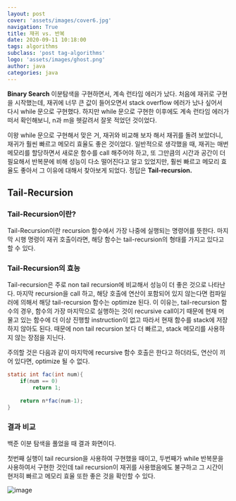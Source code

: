 ```yaml
---
layout: post
cover: 'assets/images/cover6.jpg'
navigation: True
title: 재귀 vs. 반복
date: 2020-09-11 10:18:00
tags: algorithms
subclass: 'post tag-algorithms'
logo: 'assets/images/ghost.png'
author: java
categories: java
---
```


**Binary Search** 이분탐색을 구현하면서, 계속 런타임 에러가 났다. 처음에 재귀로 구현을 시작했는데, 재귀에 너무 큰 값이 들어오면서 stack overflow 에러가 났나 싶어서 다시 while 문으로 구현했다. 하지만 while 문으로 구현한 이후에도 계속 런타임 에러가 떠서 확인해보니, n과 m을 헷갈려서 잘못 적었던 것이었다. 

이왕 while 문으로 구현해서 맞은 거, 재귀와 비교해 보자 해서 재귀를 돌려 보았더니, 재귀가 훨씬 빠르고 메모리 효율도 좋은 것이었다. 일반적으로 생각했을 때, 재귀는 매번 메모리를 할당하면서 새로운 함수를 call 해주어야 하고, 또 그만큼의 시간과 공간이 더 필요해서 반복문에 비해 성능이 다소 떨어진다고 알고 있었지만, 훨씬 빠르고 메모리 효율도 좋아서 그 이유에 대해서 찾아보게 되었다. 정답은 **Tail-recursion.** 

## Tail-Recursion

### Tail-Recursion이란?

Tail-Recursion이란 recursion 함수에서 가장 나중에 실행되는 명령어를 뜻한다. 마지막 시행 명령이 재귀 호출이라면, 해당 함수는 tail-recursion의 형태를 가지고 있다고 할 수 있다. 

### Tail-Recursion의 효능

Tail-recursion은 주로 non tail recursion에 비교해서 성능이 더 좋은 것으로 나타난다. 마지막 recursion을 call 하고, 해당 호출에 연산이 포함되어 있지 않는다면 컴파일러에 의해서 해당 tail-recursion 함수는 optimize 된다. 이 이유는, tail-recursion 함수의 경우, 함수의 가장 마지막으로 실행하는 것이 recursive call이기 때문에 현재 머물고 있는 함수에 더 이상 진행할 instruction이 없고 따라서 현재 함수를 stack에 저장하지 않아도 된다. 때문에 non tail recursion 보다 더 빠르고, stack 메모리를 사용하지 않는 장점을 지닌다. 

주의할 것은 다음과 같이 마지막에 recursive 함수 호출은 한다고 하더라도, 연산이 끼어 있다면, optimize 될 수 없다. 

```java
static int fac(int num){
	if(num == 0)
		return 1;
	
	return n*fac(num-1);
}
```

### 결과 비교

백준 이분 탐색을 풀었을 때 결과 화면이다. 

첫번째 실행이 tail recursion을 사용하여 구현했을 때이고, 두번째가 while 반복문을 사용하여서 구현한 것인데 tail recursion이 재귀를 사용했음에도 불구하고 그 시간이 현저히 빠르고 메모리 효율 또한 좋은 것을 확인할 수 있다. 

![image](https://user-images.githubusercontent.com/63405904/111058336-470d0900-84d1-11eb-9272-ebb0632be6b4.png)


[참고 자료]: https://www.geeksforgeeks.org/tail-recursion/(https://www.geeksforgeeks.org/tail-recursion/)
